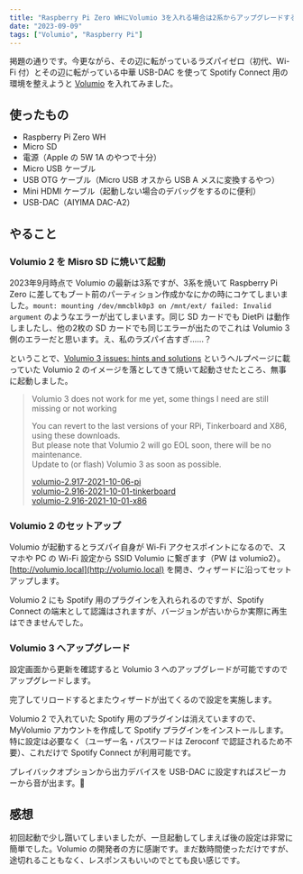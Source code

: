 ```yaml
---
title: "Raspberry Pi Zero WHにVolumio 3を入れる場合は2系からアップグレードする"
date: "2023-09-09"
tags: ["Volumio", "Raspberry Pi"]
---
```


掲題の通りです。今更ながら、その辺に転がっているラズパイゼロ（初代、Wi-Fi 付）とその辺に転がっている中華 USB-DAC を使って Spotify Connect 用の環境を整えようと [Volumio](https://volumio.com/en/get-started/) を入れてみました。

## 使ったもの

* Raspberry Pi Zero WH
* Micro SD
* 電源（Apple の 5W 1A のやつで十分）
* Micro USB ケーブル
* USB OTG ケーブル（Micro USB オスから USB A メスに変換するやつ）
* Mini HDMI ケーブル（起動しない場合のデバッグをするのに便利）
* USB-DAC（AIYIMA DAC-A2）

## やること

### Volumio 2 を Misro SD に焼いて起動

2023年9月時点で Volumio の最新は3系ですが、3系を焼いて Raspberry Pi Zero に差してもブート前のパーティション作成かなにかの時にコケてしまいました。`mount: mounting /dev/mmcblk0p3 on /mnt/ext/ failed: Invalid argument` のようなエラーが出てしまいます。同じ SD カードでも DietPi は動作しましたし、他の2枚の SD カードでも同じエラーが出たのでこれは Volumio 3 側のエラーだと思います。え、私のラズパイ古すぎ……？

ということで、[Volumio 3 issues: hints and solutions](https://community.volumio.com/t/volumio-3-issues-hints-and-solutions/51707) というヘルプページに載っていた Volumio 2 のイメージを落としてきて焼いて起動させたところ、無事に起動しました。

> Volumio 3 does not work for me yet, some things I need are still missing or not working
>
> You can revert to the last versions of your RPi, Tinkerboard and X86, using these downloads.  
> But please note that Volumio 2 will go EOL soon, there will be no maintenance.  
> Update to (or flash) Volumio 3 as soon as possible.
> 
> [volumio-2.917-2021-10-06-pi](https://updates.volumio.org/pi/volumio/2.917/volumio-2.917-2021-10-06-pi.img.zip)  
> [volumio-2.916-2021-10-01-tinkerboard](https://updates.volumio.org/tinkerboard/volumio/2.916/volumio-2.916-2021-10-01-tinkerboard.img.zip)  
> [volumio-2.916-2021-10-01-x86](https://updates.volumio.org/x86/volumio/2.916/volumio-2.916-2021-10-01-x86.img.zip)

### Volumio 2 のセットアップ

Volumio が起動するとラズパイ自身が Wi-Fi アクセスポイントになるので、スマホや PC の Wi-Fi 設定から SSID Volumio に繋ぎます（PW は volumio2）。[http://volumio.local](http://volumio.local) を開き、ウィザードに沿ってセットアップします。

Volumio 2 にも Spotify 用のプラグインを入れられるのですが、Spotify Connect の端末として認識はされますが、バージョンが古いからか実際に再生はできませんでした。

### Volumio 3 へアップグレード

設定画面から更新を確認すると Volumio 3 へのアップグレードが可能ですのでアップグレードします。

完了してリロードするとまたウィザードが出てくるので設定を実施します。

Volumio 2 で入れていた Spotify 用のプラグインは消えていますので、MyVolumio アカウントを作成して Spotify プラグインをインストールします。特に設定は必要なく（ユーザー名・パスワードは Zeroconf で認証されるため不要）、これだけで Spotify Connect が利用可能です。

プレイバックオプションから出力デバイスを USB-DAC に設定すればスピーカーから音が出ます。🎉

## 感想

初回起動で少し躓いてしまいましたが、一旦起動してしまえば後の設定は非常に簡単でした。Volumio の開発者の方に感謝です。まだ数時間使っただけですが、途切れることもなく、レスポンスもいいのでとても良い感じです。
